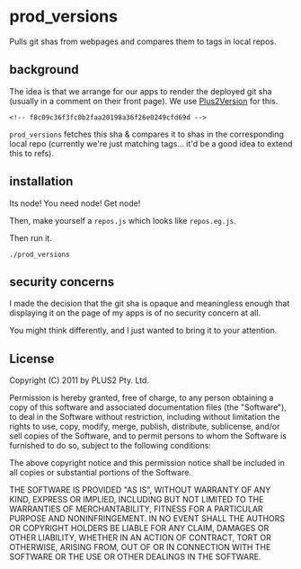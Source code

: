 # prod_versions

Pulls git shas from webpages and compares them to tags in local repos.

## background

The idea is that we arrange for our apps to render the deployed git sha (usually in a comment on their front page). We use [Plus2Version][p2v]  for this.

    <!-- f8c09c36f3fc0b2faa20198a36f26e0249cfd69d -->

`prod_versions` fetches this sha & compares it to shas in the corresponding local repo (currently we're just matching tags... it'd be a good idea to extend this to refs).

## installation

Its node! You need node! Get node!

Then, make yourself a `repos.js` which looks like `repos.eg.js`.

Then run it.

    ./prod_versions

## security concerns

I made the decision that the git sha is opaque and meaningless enough that displaying it on the page of my apps is of no security concern at all.

You might think differently, and I just wanted to bring it to your attention.

## License

Copyright (C) 2011 by PLUS2 Pty. Ltd.

Permission is hereby granted, free of charge, to any person obtaining a copy
of this software and associated documentation files (the "Software"), to deal
in the Software without restriction, including without limitation the rights
to use, copy, modify, merge, publish, distribute, sublicense, and/or sell
copies of the Software, and to permit persons to whom the Software is
furnished to do so, subject to the following conditions:

The above copyright notice and this permission notice shall be included in
all copies or substantial portions of the Software.

THE SOFTWARE IS PROVIDED "AS IS", WITHOUT WARRANTY OF ANY KIND, EXPRESS OR
IMPLIED, INCLUDING BUT NOT LIMITED TO THE WARRANTIES OF MERCHANTABILITY,
FITNESS FOR A PARTICULAR PURPOSE AND NONINFRINGEMENT. IN NO EVENT SHALL THE
AUTHORS OR COPYRIGHT HOLDERS BE LIABLE FOR ANY CLAIM, DAMAGES OR OTHER
LIABILITY, WHETHER IN AN ACTION OF CONTRACT, TORT OR OTHERWISE, ARISING FROM,
OUT OF OR IN CONNECTION WITH THE SOFTWARE OR THE USE OR OTHER DEALINGS IN
THE SOFTWARE.


[p2v]: https://github.com/plustwo/plus2_version "Plus2Version"
